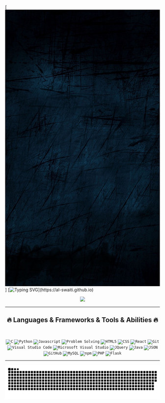 [![background](background.png)]
 [![Typing SVG](https://readme-typing-svg.herokuapp.com?font=Montserrat&weight=100&size=40&pause=1000&color=32B6B0&center=true&vCenter=true&width=1000&lines=Hi+....+My+name+is+Abdallah+Alswiti+;You+Are+Welcome+!)](https://al-swaiti.github.io)
 
<p align="center">
  <img src="https://github-readme-stats.vercel.app/api?username=al-swaiti&theme=dark&bg_color=fff,000000,2c0a07&title_color=fff&text_color=656565" />
</p>
  <hr>
  <h2 align="center">🔥 Languages & Frameworks & Tools & Abilities 🔥</h2>
  <br>
  <p align="center">
    <code><img title="C" height="25" src="https://raw.githubusercontent.com/ramazansancar/ramazansancar/main/images/c.svg"></code>
    <code><img title="Python" height="25" src="https://raw.githubusercontent.com/ramazansancar/ramazansancar/main/images/python-original.svg"></code>
    <code><img title="Javascript" height="25" src="https://raw.githubusercontent.com/ramazansancar/ramazansancar/main/images/javascript.svg"></code>
    <code><img title="Problem Solving" height="25" src="https://raw.githubusercontent.com/ramazansancar/ramazansancar/main/images/problemSolving.png"></code>
    <code><img title="HTML5" height="25" src="https://raw.githubusercontent.com/ramazansancar/ramazansancar/main/images/html5.svg"></code>
    <code><img title="CSS" height="25" src="https://raw.githubusercontent.com/ramazansancar/ramazansancar/main/images/css.svg"></code>
    <code><img title="React" height="25" src="https://raw.githubusercontent.com/ramazansancar/ramazansancar/main/images/react-original.svg"></code>
    <code><img title="Git" height="25" src="https://raw.githubusercontent.com/ramazansancar/ramazansancar/main/images/git-original.svg"></code>
    <code><img title="Visual Studio Code" height="25" src="https://raw.githubusercontent.com/ramazansancar/ramazansancar/main/images/vscode.png"></code>
    <code><img title="Microsoft Visual Studio" height="25" src="https://raw.githubusercontent.com/ramazansancar/ramazansancar/main/images/visualstudio.png"></code>
    <code><img title="JQuery" height="25" src="https://raw.githubusercontent.com/ramazansancar/ramazansancar/main/images/jquery-original.svg"></code>
    <code><img title="Java" height="25" src="https://raw.githubusercontent.com/ramazansancar/ramazansancar/main/images/java-original.svg"></code>
    <code><img title="JSON" height="25" src="https://raw.githubusercontent.com/ramazansancar/ramazansancar/main/images/json.svg"></code>
    <code><img title="GitHub" height="25" src="https://raw.githubusercontent.com/ramazansancar/ramazansancar/main/images/github.svg"></code>
    <code><img title="MySQL" height="25" src="https://raw.githubusercontent.com/ramazansancar/ramazansancar/main/images/mysql.svg"></code>
    <code><img title="npm" height="25" src="https://raw.githubusercontent.com/ramazansancar/ramazansancar/main/images/npm.svg"></code>
    <code><img title="PHP" height="25" src="https://raw.githubusercontent.com/ramazansancar/ramazansancar/main/images/php.svg"></code>
    <code><img title="Flask" height="25" src="https://raw.githubusercontent.com/ramazansancar/ramazansancar/main/images/flask.png"></code>
  </p>
  <hr>


<p align="center">
  <img src="https://raw.githubusercontent.com/al-swaiti/al-swaiti/output/ocean.svg" />
</p>
</p>
